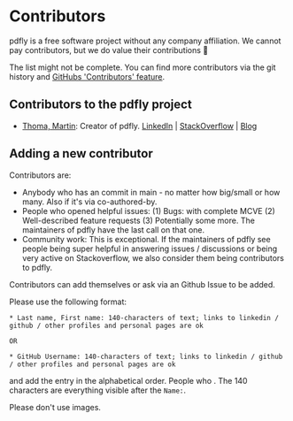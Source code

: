 # Contributors

pdfly is a free software project without any company affiliation. We cannot pay
contributors, but we do value their contributions 🤗

The list might not be complete. You can find more contributors via the git
history and [GitHubs 'Contributors' feature](https://github.com/py-pdf/pdfly/graphs/contributors).

## Contributors to the pdfly project

* [Thoma, Martin](https://github.com/MartinThoma): Creator of pdfly. [LinkedIn](https://www.linkedin.com/in/martin-thoma/) | [StackOverflow](https://stackoverflow.com/users/562769/martin-thoma) | [Blog](https://martin-thoma.com/)

## Adding a new contributor

Contributors are:

* Anybody who has an commit in main - no matter how big/small or how many. Also if it's via co-authored-by.
* People who opened helpful issues:
  (1) Bugs: with complete MCVE
  (2) Well-described feature requests
  (3) Potentially some more.
  The maintainers of pdfly have the last call on that one.
* Community work: This is exceptional. If the maintainers of pdfly see people
  being super helpful in answering issues / discussions or being very active on
  Stackoverflow, we also consider them being contributors to pdfly.

Contributors can add themselves or ask via an Github Issue to be added.

Please use the following format:

```
* Last name, First name: 140-characters of text; links to linkedin / github / other profiles and personal pages are ok

OR

* GitHub Username: 140-characters of text; links to linkedin / github / other profiles and personal pages are ok
```

and add the entry in the alphabetical order. People who . The 140 characters are everything visible after the `Name:`.

Please don't use images.
